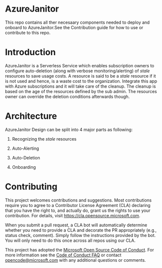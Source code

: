 # AzureJanitor

This repo contains all ther necesaary components needed to deploy and onboard to AzureJanitor.See the Contribution guide for how to use or contribute to this repo.


# Introduction

AzureJanitor is a Serverless Service which enables subscription owners to configure auto-deletion (along with verbose monitoring/alerting) of _stale_ resources to save usage costs. A resource is said to be a _stale_ resource if it is not used and hence, is a waste cost to the organization. Integrate this app with Azure subscriptions and it will take care of the cleanup. The cleanup is based on the age of the resources defined by the sub admin. The resources owner can override the deletion conditions afterwards though.

# Architecture 

AzureJanitor Design can be split into 4 major parts as following:

1. Recognizing the _stale_ resources

2. Auto-Alerting 

3. Auto-Deletion

4. Onboarding

# Contributing

This project welcomes contributions and suggestions.  Most contributions require you to agree to a
Contributor License Agreement (CLA) declaring that you have the right to, and actually do, grant us
the rights to use your contribution. For details, visit https://cla.opensource.microsoft.com.

When you submit a pull request, a CLA bot will automatically determine whether you need to provide
a CLA and decorate the PR appropriately (e.g., status check, comment). Simply follow the instructions
provided by the bot. You will only need to do this once across all repos using our CLA.

This project has adopted the [Microsoft Open Source Code of Conduct](https://opensource.microsoft.com/codeofconduct/).
For more information see the [Code of Conduct FAQ](https://opensource.microsoft.com/codeofconduct/faq/) or
contact [opencode@microsoft.com](mailto:opencode@microsoft.com) with any additional questions or comments.
